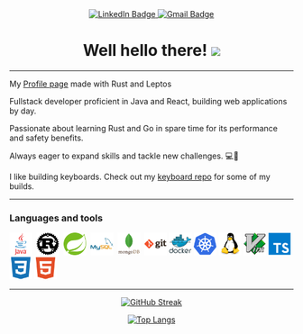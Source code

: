 <div align="center" id="badges">
  <a href="https://www.linkedin.com/in/safstromo">
    <img src="https://img.shields.io/badge/LinkedIn-blue?style=for-the-badge&logo=linkedin&logoColor=white" alt="LinkedIn Badge"/>
  </a>
   <a href="mailto: safstrom.oliver@gmail.com">
    <img src="https://img.shields.io/badge/Gmail-D14836?style=for-the-badge&logo=gmail&logoColor=white" alt="Gmail Badge"/>
  </a>
</div>

<div align="center">
<h1>
  Well hello there!
  <img src="https://media.giphy.com/media/hvRJCLFzcasrR4ia7z/giphy.gif" width="30px"/>
</h1>
</div>

---
My <a href="https://rabbitnook.com">Profile page<a> made with Rust and Leptos

Fullstack developer proficient in Java and React, building web applications by day. 

Passionate about learning Rust and Go in spare time for its performance and safety benefits. 

Always eager to expand skills and tackle new challenges. 💻🚀

I like building keyboards. Check out my [keyboard repo](https://github.com/safstromo/keyboards) for some of my builds.



---


### Languages and tools

<div>
  <img src="https://github.com/devicons/devicon/blob/master/icons/java/java-original-wordmark.svg" title="Java" alt="Java" width="40" height="40"/>&nbsp;
  <img src="https://github.com/devicons/devicon/blob/master/icons%2Frust%2Frust-original.svg" title="Rust" alt="Rust" width="40" height="40"/>&nbsp;
  <img src="https://github.com/devicons/devicon/blob/master/icons/spring/spring-original.svg" title="Spring"  alt="Spring" width="40" height="40"/>&nbsp;
   <img src="https://github.com/devicons/devicon/blob/master/icons/mysql/mysql-original-wordmark.svg" title="MySQL"  alt="MySQL" width="40" height="40"/>&nbsp;
   <img src="https://github.com/devicons/devicon/blob/master/icons/mongodb/mongodb-original-wordmark.svg" title="MongoDB"  alt="MongoDB" width="40" height="40"/>&nbsp;
  <img src="https://github.com/devicons/devicon/blob/master/icons/git/git-original-wordmark.svg" title="Git" **alt="Git" width="40" height="40"/>
   <img src="https://github.com/devicons/devicon/blob/master/icons/docker/docker-original-wordmark.svg" title="Docker" **alt="Docker" width="40" height="40"/>
  <img src="https://github.com/devicons/devicon/blob/master/icons/kubernetes/kubernetes-plain.svg" title="Kubernetes" **alt="Kubernetes" width="40" height="40"/>
   <img src="https://github.com/devicons/devicon/blob/master/icons/linux/linux-original.svg" title="Linux" **alt="Linux" width="40" height="40"/>
   <img src="https://github.com/devicons/devicon/blob/master/icons/vim/vim-original.svg" title="Vim" **alt="Vim" width="40" height="40"/>
  <img src="https://github.com/devicons/devicon/blob/master/icons/typescript/typescript-plain.svg" title="TypeScript" **alt="Typescript" width="40" height="40"/>
  <img src="https://github.com/devicons/devicon/blob/master/icons/css3/css3-plain.svg" title="CSS" **alt="CSS" width="40" height="40"/>
  <img src="https://github.com/devicons/devicon/blob/master/icons/html5/html5-plain.svg" title="HTML" **alt="HTML" width="40" height="40"/>
</div>

---

<div align="center">
  
[![GitHub Streak](http://github-readme-streak-stats.herokuapp.com?user=safstromo&theme=dark&hide_border=true&mode=weekly)](https://git.io/streak-stats)

[![Top Langs](https://github-readme-stats.vercel.app/api/top-langs/?username=safstromo&layout=compact&theme=vision-friendly-dark)](https://github.com/anuraghazra/github-readme-stats)
</div>




<div align="center">
<img src="https://komarev.com/ghpvc/?username=safstromo&style=flat-square&color=blue" alt=""/>
</div>


